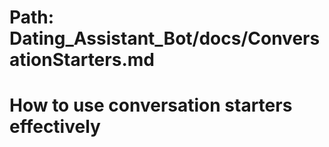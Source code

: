 # Path: Dating_Assistant_Bot/docs/ConversationStarters.md
# How to use conversation starters effectively
